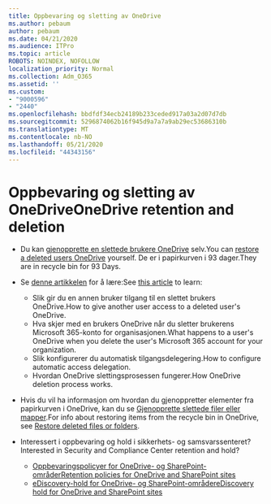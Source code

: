 ```yaml
---
title: Oppbevaring og sletting av OneDrive
ms.author: pebaum
author: pebaum
ms.date: 04/21/2020
ms.audience: ITPro
ms.topic: article
ROBOTS: NOINDEX, NOFOLLOW
localization_priority: Normal
ms.collection: Adm_O365
ms.assetid: ''
ms.custom:
- "9000596"
- "2440"
ms.openlocfilehash: bbdfdf34ecb24189b233ceded917a03a2d07d7db
ms.sourcegitcommit: 5296874062b16f945d9a7a7a9ab29ec53686310b
ms.translationtype: MT
ms.contentlocale: nb-NO
ms.lasthandoff: 05/21/2020
ms.locfileid: "44343156"
---
```

# <a name="onedrive-retention-and-deletion"></a><span data-ttu-id="d9083-102">Oppbevaring og sletting av OneDrive</span><span class="sxs-lookup"><span data-stu-id="d9083-102">OneDrive retention and deletion</span></span>

- <span data-ttu-id="d9083-103">Du kan [gjenopprette en slettede brukere OneDrive](https://docs.microsoft.com/onedrive/restore-deleted-onedrive) selv.</span><span class="sxs-lookup"><span data-stu-id="d9083-103">You can [restore a deleted users OneDrive](https://docs.microsoft.com/onedrive/restore-deleted-onedrive) yourself.</span></span> <span data-ttu-id="d9083-104">De er i papirkurven i 93 dager.</span><span class="sxs-lookup"><span data-stu-id="d9083-104">They are in recycle bin for 93 Days.</span></span>

- <span data-ttu-id="d9083-105">Se [denne artikkelen](https://docs.microsoft.com/onedrive/retention-and-deletion) for å lære:</span><span class="sxs-lookup"><span data-stu-id="d9083-105">See [this article](https://docs.microsoft.com/onedrive/retention-and-deletion) to learn:</span></span>
    - <span data-ttu-id="d9083-106">Slik gir du en annen bruker tilgang til en slettet brukers OneDrive.</span><span class="sxs-lookup"><span data-stu-id="d9083-106">How to give another user access to a deleted user's OneDrive.</span></span>
    - <span data-ttu-id="d9083-107">Hva skjer med en brukers OneDrive når du sletter brukerens Microsoft 365-konto for organisasjonen.</span><span class="sxs-lookup"><span data-stu-id="d9083-107">What happens to a user's OneDrive when you delete the user's Microsoft 365 account for your organization.</span></span>
    - <span data-ttu-id="d9083-108">Slik konfigurerer du automatisk tilgangsdelegering.</span><span class="sxs-lookup"><span data-stu-id="d9083-108">How to configure automatic access delegation.</span></span>
    - <span data-ttu-id="d9083-109">Hvordan OneDrive slettingsprosessen fungerer.</span><span class="sxs-lookup"><span data-stu-id="d9083-109">How OneDrive deletion process works.</span></span>

- <span data-ttu-id="d9083-110">Hvis du vil ha informasjon om hvordan du gjenoppretter elementer fra papirkurven i OneDrive, kan du se [Gjenopprette slettede filer eller mapper](https://support.office.com/article/949ada80-0026-4db3-a953-c99083e6a84f).</span><span class="sxs-lookup"><span data-stu-id="d9083-110">For info about restoring items from the recycle bin in OneDrive, see [Restore deleted files or folders](https://support.office.com/article/949ada80-0026-4db3-a953-c99083e6a84f).</span></span>

- <span data-ttu-id="d9083-111">Interessert i oppbevaring og hold i sikkerhets- og samsvarssenteret?</span><span class="sxs-lookup"><span data-stu-id="d9083-111">Interested in Security and Compliance Center retention and hold?</span></span>
    - [<span data-ttu-id="d9083-112">Oppbevaringspolicyer for OneDrive- og SharePoint-områder</span><span class="sxs-lookup"><span data-stu-id="d9083-112">Retention policies for OneDrive and SharePoint sites</span></span>](https://docs.microsoft.com/office365/securitycompliance/retention-policies?redirectSourcePath=%252farticle%252f5e377752-700d-4870-9b6d-12bfc12d2423#content-in-onedrive-accounts-and-sharepoint-sites)
    - [<span data-ttu-id="d9083-113">eDiscovery-hold for OneDrive- og SharePoint-områder</span><span class="sxs-lookup"><span data-stu-id="d9083-113">eDiscovery hold for OneDrive and SharePoint sites</span></span>](https://docs.microsoft.com/office365/securitycompliance/ediscovery-cases#step-4-place-content-locations-on-hold)
